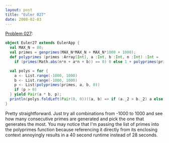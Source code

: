 ```yaml
---
layout: post
title: "Euler 027"
date: 2008-02-03
---
```


[Problem 027]\:

```scala
object Euler27 extends EulerApp {
  val MAX_N = 80;
  val primes = genprimes(MAX_N*MAX_N + MAX_N*1000 + 1000);
  def polyprimes (primes :Array[Int], a :Int, b :Int, n :Int) :Int =
    if (primes(Math.abs(n*n + a*n + b)) == 0) 0 else 1 + polyprimes(primes, a, b, n+1);

  val polys = for {
    a <- List.range(-1000, 1000)
    b <- List.range(-1000, 1000)
    p <- List(polyprimes(primes, a, b, 0))
    if (p > 0)
  } yield Pair(a * b, p);
  println(polys.foldLeft(Pair(0, 0))((a, b) => if (a._2 > b._2) a else b)._1);
}
```
Pretty straightforward. Just try all combinations from -1000 to 1000 and see how many consecutive primes are generated and pick the one that generates the most. You may notice that I'm passing the list of primes into the polyprimes function because referencing it directly from its enclosing context annoyingly results in a 40 second runtime instead of 28 seconds.



[Problem 027]: http://projecteuler.net/index.php?section=problems&id=27
